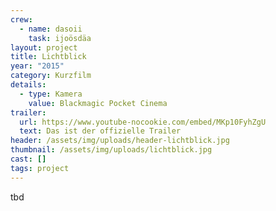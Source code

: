```yaml
---
crew:
  - name: dasoii
    task: ijoösdäa
layout: project
title: Lichtblick
year: "2015"
category: Kurzfilm
details:
  - type: Kamera
    value: Blackmagic Pocket Cinema
trailer:
  url: https://www.youtube-nocookie.com/embed/MKp10FyhZgU
  text: Das ist der offizielle Trailer
header: /assets/img/uploads/header-lichtblick.jpg
thumbnail: /assets/img/uploads/lichtblick.jpg
cast: []
tags: project
---
```

tbd